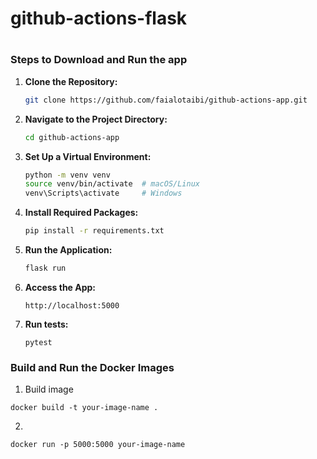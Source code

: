 # github-actions-flask
#
### Steps to Download and Run the app

1. **Clone the Repository:**

     ```bash
     git clone https://github.com/faialotaibi/github-actions-app.git
     ```

2. **Navigate to the Project Directory:**
   ```bash
   cd github-actions-app
   ```

3. **Set Up a Virtual Environment:**
   ```bash
   python -m venv venv
   source venv/bin/activate  # macOS/Linux
   venv\Scripts\activate     # Windows
   ```

4. **Install Required Packages:**
   ```bash
   pip install -r requirements.txt
   ```

5. **Run the Application:**
   ```bash
   flask run
   ```

6. **Access the App:**
   
   ```
   http://localhost:5000
   ```
7. **Run tests:**
   
   ```
   pytest
   ```
### Build and Run the Docker Images

1. Build image

```
docker build -t your-image-name .
```

2. 
```
docker run -p 5000:5000 your-image-name
```
